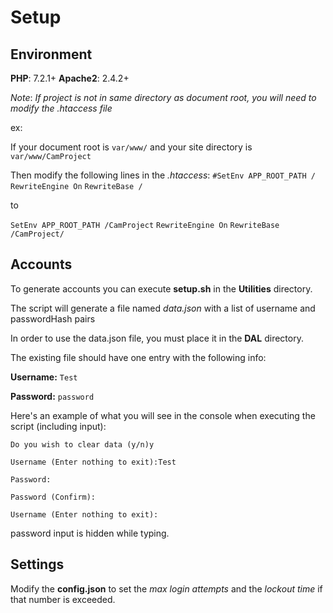 # Setup

## Environment

**PHP**: 7.2.1+
**Apache2**: 2.4.2+

*Note*: *If project is not in same directory as document root, you will need to modify the .htaccess file*

ex:

If your document root is `var/www/`
and your site directory is `var/www/CamProject`

Then modify the following lines in the *.htaccess*:
`#SetEnv APP_ROOT_PATH /`
`RewriteEngine On`
`RewriteBase /`

to

`SetEnv APP_ROOT_PATH /CamProject`
`RewriteEngine On`
`RewriteBase /CamProject/`

## Accounts

To generate accounts you can execute **setup.sh** in the **Utilities** directory.

The script will generate a file named *data.json* with a list of username and passwordHash pairs

In order to use the data.json file, you must place it in the **DAL** directory. 

The existing file should have one entry with the following info:

**Username:** `Test`

**Password:** `password`

Here's an example of what you will see in the console when executing the script (including input):

`Do you wish to clear data (y/n)y`

`Username (Enter nothing to exit):Test`

`Password:`

`Password (Confirm):`

`Username (Enter nothing to exit):`

password input is hidden while typing. 

## Settings
Modify the **config.json** to set the *max login attempts* and the *lockout time* if that number is exceeded. 

 